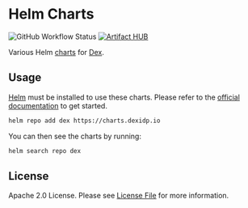 # Helm Charts

![GitHub Workflow Status](https://img.shields.io/github/workflow/status/dexidp/helm-charts/Release?style=flat-square)
[![Artifact HUB](https://img.shields.io/endpoint?url=https://artifacthub.io/badge/repository/dex)](https://artifacthub.io/packages/search?repo=dex)

Various Helm [charts](https://helm.sh/docs/topics/charts/) for [Dex](https://dexidp.io/).


## Usage

[Helm](https://helm.sh) must be installed to use these charts.
Please refer to the [official documentation](https://helm.sh/docs/intro/install/) to get started.

```bash
helm repo add dex https://charts.dexidp.io
```

You can then see the charts by running:

```bash
helm search repo dex
```


## License

Apache 2.0 License. Please see [License File](LICENSE) for more information.
